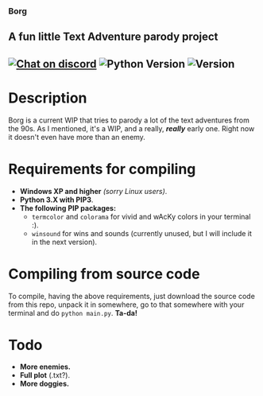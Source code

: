 ### Borg
## A fun little Text Adventure parody project
[![Chat on discord](https://img.shields.io/badge/chat-on%20discord-blue.svg "Tatan's Server")](https://discord.gg/sUBbBvx) ![Python Version](https://img.shields.io/badge/python-3.X-yellow.svg "Python Version") ![Version](https://img.shields.io/badge/version-v0.1a-brightgreen.svg "Version")
---
# Description
Borg is a current WIP that tries to parody a lot of the text adventures from the 90s. As I mentioned, it's a WIP, and a really, ***really*** early one. Right now it doesn't even have more than an enemy.

# Requirements for compiling
- **Windows XP and higher** *(sorry Linux users)*.
- **Python 3.X with PIP3**.
- **The following PIP packages:**
	- `termcolor` and `colorama` for vivid and wAcKy colors in your terminal :).
	- `winsound` for wins and sounds (currently unused, but I will include it in the next version).

# Compiling from source code
To compile, having the above requirements, just download the source code from this repo, unpack it in somewhere, go to that somewhere with your terminal and do `python main.py`. **Ta-da!**

# Todo
- **More enemies.**
- **Full plot** (.txt?).
- **More doggies.**